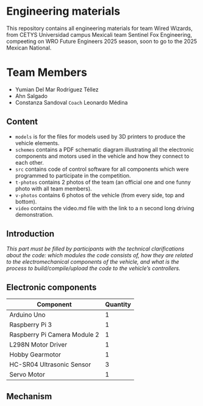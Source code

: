 Engineering materials
====

This repository contains all engineering materials for team Wired Wizards, from CETYS Universidad campus Mexicali team Sentinel Fox Engineering, compeeting on WRO Future Engineers 2025 season, soon to go to the 2025 Mexican National.

# Team Members
* Yumian Del Mar Rodríguez Téllez
* Ahn Salgado
* Constanza Sandoval
  `Coach` Leonardo Médina

## Content


* `models` is for the files for models used by 3D printers to produce the vehicle elements.
* `schemes` contains a PDF schematic diagram illustrating all the electronic components and motors used in the vehicle and how they connect to each other.
* `src` contains code of control software for all components which were programmed to participate in the competition.
* `t-photos` contains 2 photos of the team (an official one and one funny photo with all team members).
* `v-photos` contains 6 photos of the vehicle (from every side, top and bottom).
* `video` contains the video.md file with the link to a n second long driving demonstration.


## Introduction

_This part must be filled by participants with the technical clarifications about the code: which modules the code consists of, how they are related to the electromechanical components of the vehicle, and what is the process to build/compile/upload the code to the vehicle’s controllers._

## Electronic components

| Component  | Quantity |
| --- | --- |
| Arduino Uno  | 1  |
| Raspberry Pi 3  | 1  |
| Raspberry Pi Camera Module 2  | 1  |
| L298N Motor Driver | 1  |
| Hobby Gearmotor  | 1  |
| HC-SR04 Ultrasonic Sensor  | 3  |
| Servo Motor  | 1  |

## Mechanism
